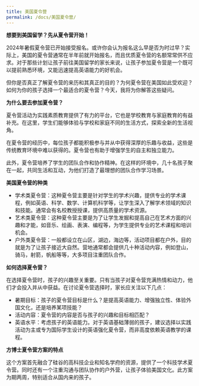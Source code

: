 ```yaml
---
title: 美国夏令营
permalink: /docs/美国夏令营/
---
```


**想要到美国留学？先从夏令营开始！**

2024年暑假夏令营已开始接受报名。或许你会认为报名这么早是否为时过早？实际上，美国的夏令营通常在半年前就开始报名，而且优质夏令营的名额常常供不应求。对于那些计划让孩子前往美国留学的家长来说，让孩子参加夏令营是一个既可以提前熟悉环境，又能迅速提高英语能力的好机会。

但你是否真正了解夏令营的来历和其真正的目的？为何夏令营在美国如此受欢迎？如何为你的孩子选择一个最适合的夏令营？今天，我将为你解答这些疑问。

**为什么要去参加夏令营？**

夏令营活动为实践素质教育提供了有力的平台，它也是学校教育与家庭教育的有益补充。在这里，学生们能够体验与学校和家庭不同的生活方式，探索全新的生活视角。

在夏令营的经历中，每位孩子都能积极参与并从中获得深厚的乐趣与收益，这些是传统教育环境中难以获得的。夏令营也有助于增强学生的自主和独立能力。

此外，夏令营培养了学生的团队合作和协作精神。在这样的环境中，几十名孩子聚在一起，共同生活和互动，为他们打造了最理想的团队合作学习场景。

**美国夏令营的种类**

* 学术类夏令营：这种夏令营主要是针对学生的学术兴趣，提供专业的学术课程，例如英语、科学、数学、计算机科学等，让学生深入了解学术领域的知识和技能。通常会有名校教授授课，提供高质量的学术资源。
* 艺术类夏令营：这种夏令营主要是为了让学生发掘和提高自己在艺术方面的兴趣和才能，如音乐、绘画、表演、编程等，为学生提供专业的艺术课程和培训机会。
* 户外类夏令营：一般都设立在山区，湖边，海边等，活动项目都在户外，目的就是为了让孩子接近大自然。营地通常都会提供几十种活动内容，例如登山，骑马，射箭，帆船等等，大多项目注重团队合作。

**如何选择夏令营？**

在选择夏令营时，孩子的兴趣至关重要。只有当孩子对夏令营充满热情和动力，他们才会投入并从中获益。在讨论夏令营选择时，家长应关注以下几点：

* 暑期目标：孩子的夏令营目标是什么？是提高英语能力、增强独立性、体验外国文化，还是培养某项技能？
* 活动内容：夏令营的内容是否与孩子的兴趣和目标相匹配？
* 英语水平：考虑孩子的英语能力。对于英语基础薄弱的孩子，建议选择以实践活动为主或专为国际学生设计的英语强化夏令营，而非高度依赖英语教学的课程。

**方博士夏令营方案的特点**

这个方案首先融合了硅谷的高科技企业和知名学府的资源，提供了一个科技学术夏令营。同时还有一个注重沟通与团队协作的户外营，让孩子体验美国文化。此方案为期两周，特别适合从国内来的孩子。 
